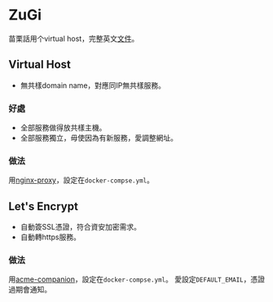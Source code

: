# ZuGi
苗栗話用个virtual host，完整英文[文件](https://github.com/nginx-proxy/acme-companion#readme)。

## Virtual Host
- 無共樣domain name，對應同IP無共樣服務。

### 好處
- 全部服務做得放共樣主機。
- 全部服務獨立，毋使因為有新服務，愛調整網址。

### 做法
用[nginx-proxy](https://github.com/nginx-proxy/nginx-proxy)，設定在`docker-compse.yml`。

## Let's Encrypt
- 自動簽SSL憑證，符合資安加密需求。
- 自動轉https服務。

### 做法
用[acme-companion](https://github.com/nginx-proxy/acme-companion)，設定在`docker-compse.yml`。
愛設定`DEFAULT_EMAIL`，憑證過期會通知。
